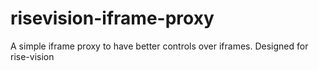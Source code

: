 # risevision-iframe-proxy
A simple iframe proxy to have better controls over iframes. Designed for rise-vision
